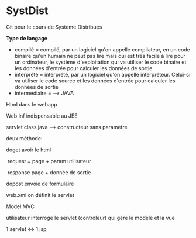 # SystDist
Git pour le cours de Système Distribués

**Type de langage**

- compilé = compilé, par un logiciel qu'on appelle compilateur, en un code binaire qu'un humain ne peut pas lire mais qui est très facile à lire pour un ordinateur, le système d'exploitation qui va utiliser le code binaire et les données d'entrée pour calculer les données de sortie
- interprété = interprété, par un logiciel qu'on appelle interpréteur. Celui-ci va utiliser le code source et les données d'entrée pour calculer les données de sortie
- intermédiaire =  --> JAVA



Html dans le webapp

Web Inf indispensable au JEE

 servlet class java --> constructeur sans paramètre

deux méthode: 

doget avoir le html 

​	request = page + param utilisateur

​	response page + donnée de sortie

dopost envoie de formulaire

web.xml on définit le servlet



Model MVC

utilisateur interroge le servlet (contrôleur) qui gère le modèle et la vue

1 servlet <=> 1 jsp

